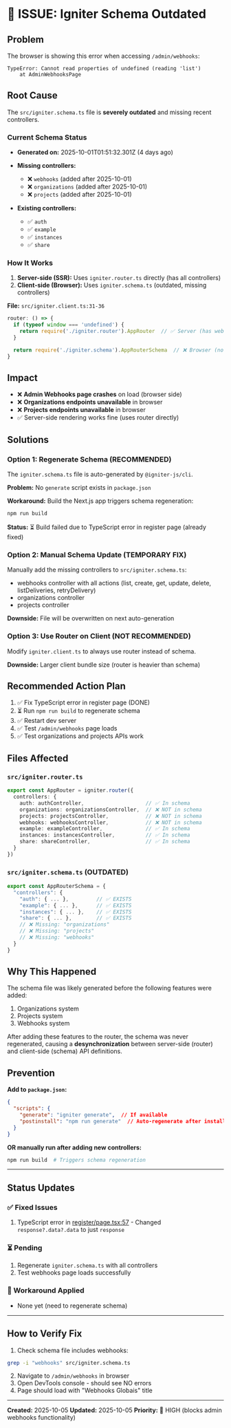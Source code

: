 # 🔴 ISSUE: Igniter Schema Outdated

## Problem
The browser is showing this error when accessing `/admin/webhooks`:
```
TypeError: Cannot read properties of undefined (reading 'list')
    at AdminWebhooksPage
```

## Root Cause
The `src/igniter.schema.ts` file is **severely outdated** and missing recent controllers.

### Current Schema Status
- **Generated on:** 2025-10-01T01:51:32.301Z (4 days ago)
- **Missing controllers:**
  - ❌ `webhooks` (added after 2025-10-01)
  - ❌ `organizations` (added after 2025-10-01)
  - ❌ `projects` (added after 2025-10-01)

- **Existing controllers:**
  - ✅ `auth`
  - ✅ `example`
  - ✅ `instances`
  - ✅ `share`

### How It Works
1. **Server-side (SSR):** Uses `igniter.router.ts` directly (has all controllers)
2. **Client-side (Browser):** Uses `igniter.schema.ts` (outdated, missing controllers)

**File:** `src/igniter.client.ts:31-36`
```typescript
router: () => {
  if (typeof window === 'undefined') {
    return require('./igniter.router').AppRouter  // ✅ Server (has webhooks)
  }

  return require('./igniter.schema').AppRouterSchema  // ❌ Browser (no webhooks)
}
```

## Impact
- ❌ **Admin Webhooks page crashes** on load (browser side)
- ❌ **Organizations endpoints unavailable** in browser
- ❌ **Projects endpoints unavailable** in browser
- ✅ Server-side rendering works fine (uses router directly)

## Solutions

### Option 1: Regenerate Schema (RECOMMENDED)
The `igniter.schema.ts` file is auto-generated by `@igniter-js/cli`.

**Problem:** No `generate` script exists in `package.json`

**Workaround:** Build the Next.js app triggers schema regeneration:
```bash
npm run build
```

**Status:** ⏳ Build failed due to TypeScript error in register page (already fixed)

### Option 2: Manual Schema Update (TEMPORARY FIX)
Manually add the missing controllers to `src/igniter.schema.ts`:
- webhooks controller with all actions (list, create, get, update, delete, listDeliveries, retryDelivery)
- organizations controller
- projects controller

**Downside:** File will be overwritten on next auto-generation

### Option 3: Use Router on Client (NOT RECOMMENDED)
Modify `igniter.client.ts` to always use router instead of schema.

**Downside:** Larger client bundle size (router is heavier than schema)

## Recommended Action Plan

1. ✅ Fix TypeScript error in register page (DONE)
2. ⏳ Run `npm run build` to regenerate schema
3. ✅ Restart dev server
4. ✅ Test `/admin/webhooks` page loads
5. ✅ Test organizations and projects APIs work

## Files Affected

### `src/igniter.router.ts`
```typescript
export const AppRouter = igniter.router({
  controllers: {
    auth: authController,                    // ✅ In schema
    organizations: organizationsController,  // ❌ NOT in schema
    projects: projectsController,            // ❌ NOT in schema
    webhooks: webhooksController,            // ❌ NOT in schema
    example: exampleController,              // ✅ In schema
    instances: instancesController,          // ✅ In schema
    share: shareController,                  // ✅ In schema
  }
})
```

### `src/igniter.schema.ts` (OUTDATED)
```typescript
export const AppRouterSchema = {
  "controllers": {
    "auth": { ... },         // ✅ EXISTS
    "example": { ... },      // ✅ EXISTS
    "instances": { ... },    // ✅ EXISTS
    "share": { ... },        // ✅ EXISTS
    // ❌ Missing: "organizations"
    // ❌ Missing: "projects"
    // ❌ Missing: "webhooks"
  }
}
```

## Why This Happened

The schema file was likely generated before the following features were added:
1. Organizations system
2. Projects system
3. Webhooks system

After adding these features to the router, the schema was never regenerated, causing a **desynchronization** between server-side (router) and client-side (schema) API definitions.

## Prevention

**Add to `package.json`:**
```json
{
  "scripts": {
    "generate": "igniter generate",  // If available
    "postinstall": "npm run generate"  // Auto-regenerate after install
  }
}
```

**OR manually run after adding new controllers:**
```bash
npm run build  # Triggers schema regeneration
```

---

## Status Updates

### ✅ Fixed Issues
1. TypeScript error in [register/page.tsx:57](src/app/(auth)/register/page.tsx#L57) - Changed `response?.data?.data` to just `response`

### ⏳ Pending
1. Regenerate `igniter.schema.ts` with all controllers
2. Test webhooks page loads successfully

### 🔧 Workaround Applied
- None yet (need to regenerate schema)

---

## How to Verify Fix

1. Check schema file includes webhooks:
```bash
grep -i "webhooks" src/igniter.schema.ts
```

2. Navigate to `/admin/webhooks` in browser
3. Open DevTools console - should see NO errors
4. Page should load with "Webhooks Globais" title

---

**Created:** 2025-10-05
**Updated:** 2025-10-05
**Priority:** 🔴 HIGH (blocks admin webhooks functionality)
